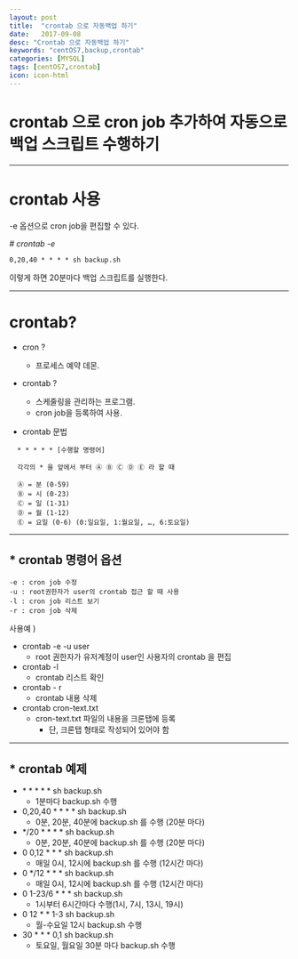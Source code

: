 ```yaml
---
layout: post
title:  "crontab 으로 자동백업 하기"
date:   2017-09-08
desc: "Crontab 으로 자동백업 하기"
keywords: "centOS7,backup,crontab"
categories: [MYSQL]
tags: [centOS7,crontab]
icon: icon-html
---
```


**crontab 으로 cron job 추가하여 자동으로 백업 스크립트 수행하기**
=========================================================================================

---

crontab 사용
============

\-e 옵션으로 cron job을 편집할 수 있다.

*# crontab -e*

```
0,20,40 * * * * sh backup.sh
```

이렇게 하면 20분마다 백업 스크립트를 실행한다.

---

crontab?
========

-	cron ?
	-	프로세스 예약 데몬.
-	crontab ?

	-	스케줄링을 관리하는 프로그램.
	-	cron job을 등록하여 사용.

-	crontab 문법

```
  * * * * * [수행할 명령어]

  각각의 * 을 앞에서 부터 Ⓐ Ⓑ Ⓒ Ⓓ Ⓔ 라 할 때

  Ⓐ = 분 (0-59)
  Ⓑ = 시 (0-23)
  Ⓒ = 일 (1-31)
  Ⓓ = 월 (1-12)
  Ⓔ = 요일 (0-6) (0:일요일, 1:월요일, …, 6:토요일)
```

---

\* crontab 명령어 옵션
----------------------

```
-e : cron job 수정
-u : root권한자가 user의 crontab 접근 할 때 사용
-l : cron job 리스트 보기
-r : cron job 삭제
```

사용예 )

-	crontab -e -u user
	-	root 권한자가 유저계정이 user인 사용자의 crontab 을 편집
-	crontab -l
	-	crontab 리스트 확인
-	crontab - r
	-	crontab 내용 삭제
-	crontab cron-text.txt
	-	cron-text.txt 파일의 내용을 크론탭에 등록
		-	단, 크론탭 형태로 작성되어 있어야 함

---

\* crontab 예제
---------------

-	\* \* \* \* \* sh backup.sh
	-	1분마다 backup.sh 수행
-	0,20,40 \* \* \* \* sh backup.sh
	-	0분, 20분, 40분에 backup.sh 를 수행 (20분 마다)
-	\*/20 \* \* \* \* sh backup.sh
	-	0분, 20분, 40분에 backup.sh 를 수행 (20분 마다)
-	0 0,12 * * * sh backup.sh
	-	매일 0시, 12시에 backup.sh 를 수행 (12시간 마다)
-	0 \*/12 \* \* \* sh backup.sh
	-	매일 0시, 12시에 backup.sh 를 수행 (12시간 마다)
-	0 1-23/6 * * * sh backup.sh
	-	1시부터 6시간마다 수행(1시, 7시, 13시, 19시)
-	0 12 * * 1-3 sh backup.sh
	-	월-수요일 12시 backup.sh 수행
-	30 * * * 0,1 sh backup.sh
	-	토요일, 월요일 30분 마다 backup.sh 수행
